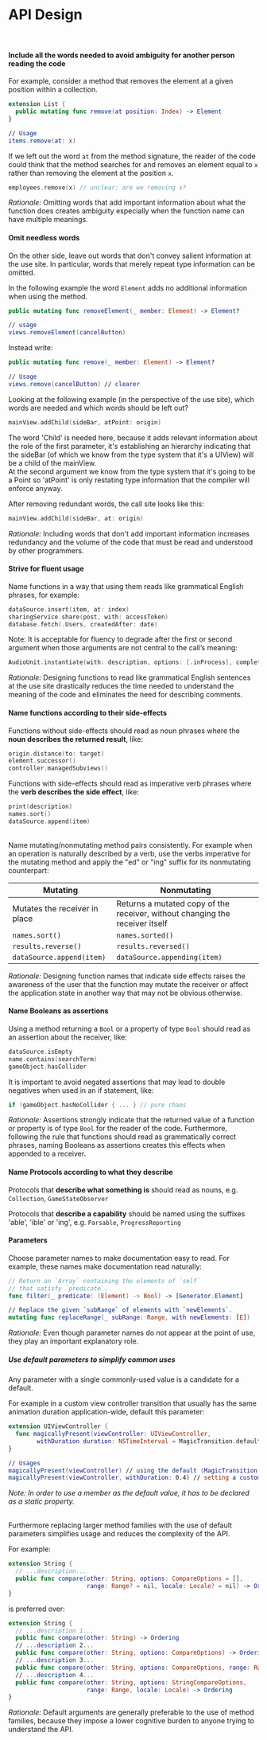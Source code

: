 # API Design
<br>

#### Include all the words needed to avoid ambiguity for another person reading the code

For example, consider a method that removes the element at a given position within a collection.

```swift
extension List {
  public mutating func remove(at position: Index) -> Element
}

// Usage
items.remove(at: x)
```

If we left out the word ```at``` from the method signature, the reader of the code could think that the method searches for and removes an element equal to ```x``` rather than removing the element at the position ```x```.

```swift
employees.remove(x) // unclear: are we removing x?
```
_Rationale:_ Omitting words that add important information about what the function does creates ambiguity especially when the function name can have multiple meanings.

#### Omit needless words

On the other side, leave out words that don't convey salient information at the use site.
In particular, words that merely repeat type information can be omitted.

In the following example the word ```Element``` adds no additional information when using the method.

```swift
public mutating func removeElement(_ member: Element) -> Element?

// usage
views.removeElement(cancelButton)
```

Instead write:

```swift
public mutating func remove(_ member: Element) -> Element?

// Usage
views.remove(cancelButton) // clearer
```

Looking at the following example (in the perspective of the use site), which words are needed and which words should be left out?
```swift
mainView.addChild(sideBar, atPoint: origin)
```
The word 'Child' is needed here, because it adds relevant information about the role of the first parameter, it's establishing an hierarchy indicating that the sideBar (of which we know from the type system that it's a UIView) will be a child of the mainView.
<br>At the second argument we know from the type system that it's going to be a Point so 'atPoint' is only restating type information that the compiler will enforce anyway.

After removing redundant words, the call site looks like this:
```swift
mainView.addChild(sideBar, at: origin)
```

_Rationale:_ Including words that don't add important information increases redundancy and the volume of the code that must be read and understood by other programmers.

#### Strive for fluent usage

Name functions in a way that using them reads like grammatical English phrases, for example:

```swift
dataSource.insert(item, at: index)
sharingService.share(post, with: accessToken)
database.fetch(.Users, createdAfter: date)
```

Note: It is acceptable for fluency to degrade after the first or second argument when those arguments are not central to the call’s meaning:

```swift
AudioUnit.instantiate(with: description, options: [.inProcess], completionHandler: stopProgressBar)
```

_Rationale:_ Designing functions to read like grammatical English sentences at the use site drastically reduces the time needed to understand the meaning of the code and eliminates the need for describing comments.

#### Name functions according to their side-effects

Functions without side-effects should read as noun phrases where the <b>noun describes the returned result</b>, like:
```swift
origin.distance(to: target)
element.successor()
controller.managedSubviews()
```
Functions with side-effects should read as imperative verb phrases where the <b>verb describes the side effect</b>, like:
```swift
print(description)
names.sort()
dataSource.append(item)
```
<br>
Name mutating/nonmutating method pairs consistently. For example when an operation is naturally described by a verb, use the verbs imperative for the mutating method and apply the "ed" or "ing" suffix for its nonmutating counterpart:

| Mutating | Nonmutating |
|---|---|
| Mutates the receiver in place | Returns a mutated copy of the receiver, without changing the receiver itself |
| `names.sort()`  | `names.sorted()`|
| `results.reverse()`  | `results.reversed()`|
| `dataSource.append(item)` | `dataSource.appending(item)` |

_Rationale:_ Designing function names that indicate side effects raises the awareness of the user that the function may mutate the receiver or affect the application state in another way that may not be obvious otherwise.

#### Name Booleans as assertions

Using a method returning a `Bool` or a property of type `Bool` should read as an assertion about the receiver, like:
```swift
dataSource.isEmpty
name.contains(searchTerm)
gameObject.hasCollider
```

It is important to avoid negated assertions that may lead to double negatives when used in an if statement, like:
```swift
if !gameObject.hasNoCollider { ... } // pure chaos
```

_Rationale:_ Assertions strongly indicate that the returned value of a function or property is of type `Bool` for the reader of the code.
Furthermore, following the rule that functions should read as grammatically correct phrases, naming Booleans as assertions creates this effects when appended to a receiver.

#### Name Protocols according to what they describe

Protocols that <b>describe what something is</b> should read as nouns, e.g. `Collection`, `GameStateObserver`

Protocols that <b>describe a capability</b> should be named using the suffixes 'able', 'ible' or 'ing', e.g. `Parsable`, `ProgressReporting`

#### Parameters

Choose parameter names to make documentation easy to read. For example, these names make documentation read naturally:
```swift
// Return an `Array` containing the elements of `self`
// that satisfy `predicate`.
func filter(_ predicate: (Element) -> Bool) -> [Generator.Element]

// Replace the given `subRange` of elements with `newElements`.
mutating func replaceRange(_ subRange: Range, with newElements: [E])
```
_Rationale:_ Even though parameter names do not appear at the point of use, they play an important explanatory role.

##### Use default parameters to simplify common uses

Any parameter with a single commonly-used value is a candidate for a default.

For example in a custom view controller transition that usually has the same animation duration application-wide, default this parameter:
```swift
extension UIViewController {
  func magicallyPresent(viewController: UIViewController,
        withDuration duration: NSTimeInterval = MagicTransition.defaultDuration)  
}

// Usages
magicallyPresent(viewController) // using the default (MagicTransition.defaultDuration)
magicallyPresent(viewController, withDuration: 0.4) // setting a custom animation duration
```
_Note: In order to use a member as the default value, it has to be declared as a static property._

<br>
Furthermore replacing larger method families with the use of default parameters simplifies usage and reduces the complexity of the API.

For example:
```swift
extension String {
  // ...description...
  public func compare(other: String, options: CompareOptions = [],
                      range: Range? = nil, locale: Locale? = nil) -> Ordering
}
```

is preferred over:
```swift
extension String {
  // ...description 1...
  public func compare(other: String) -> Ordering
  // ...description 2...
  public func compare(other: String, options: CompareOptions) -> Ordering
  // ...description 3...
  public func compare(other: String, options: CompareOptions, range: Range) -> Ordering
  // ...description 4...
  public func compare(other: String, options: StringCompareOptions,
                      range: Range, locale: Locale) -> Ordering
}
```

_Rationale:_ Default arguments are generally preferable to the use of method families, because they impose a lower cognitive burden to anyone trying to understand the API.
